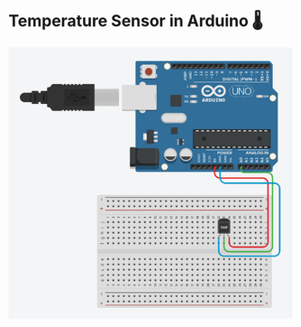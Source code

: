 # Temperature Sensor in Arduino 🌡️
![TemperatureSensor](https://github.com/Arduino-244/TemperatureSensor/blob/main/image.jpg?raw=true)
